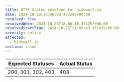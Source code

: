 ```yaml
---
title: HTTP Status resolved for hidewall.io
date: 2024-10-28T18:06:10.493243+00:00
resolved: True
resolvedWhen: 2024-10-28T18:06:10.493257+00:00
resolvedStartTime: 2024-10-25T21:09:43.161639+00:00
severity: notice
affected:
  - hidewall.io
section: issue
---
```


| Expected Statuses | Actual Status  |
|-------------------|----------------|
| 200, 301, 302, 403 | 403 |
